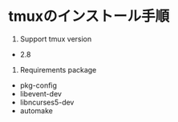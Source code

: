 # tmuxのインストール手順

1. Support tmux version
  * 2.8

1. Requirements package
  * pkg-config
  * libevent-dev
  * libncurses5-dev
  * automake
